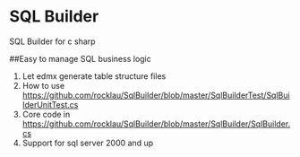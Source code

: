 SQL Builder
==========

SQL Builder for c sharp

##Easy to manage SQL business logic 
 1.  Let edmx generate  table structure files
 2.  How to use https://github.com/rocklau/SqlBuilder/blob/master/SqlBuilderTest/SqlBuilderUnitTest.cs
 3.  Core code in https://github.com/rocklau/SqlBuilder/blob/master/SqlBuilder/SqlBuilder.cs
 4.  Support for sql server 2000 and up




